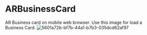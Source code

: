 # ARBusinessCard
AR Business card on mobile web browser. Use this image for load a Business Card.
![5601a72b-bf7b-44a1-b7b3-035dcd62af97](https://github.com/YasithSaminthaka/ARBusinessCard/assets/17696219/6105f3ae-fef8-4de3-b2ba-0b0b0358b913)
